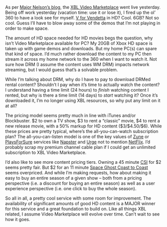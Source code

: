 As per [Major Nelson’s
blog](http://www.majornelson.com/archive/2006/11/22/video-marketplace-now-live.aspx),
the [XBL Video
Marketplace](http://www.xbox.com/en-US/live/marketplace/moviestv/default.htm)
went live yesterday. Being off work yesterday (vacation time: use it or
lose it), I fired up the ol’ 360 to have a look see for myself. [V for
Vendetta](http://www.imdb.com/title/tt0434409/) in HD? Cool. 6GB? Not so
cool. Guess I’ll have to blow away some of the demos that I’m not
playing in order to make space.

The amount of HD space needed for HD movies begs the question, why isn’t
Video Marketplace available for PC? My 20GB of Xbox HD space is taken up
with game demos and downloads. But my home PC(s) can spare that kind of
space. I’d much rather download the content to my PC then stream it
across my home network to the 360 when I want to watch it. Not sure how
DRM (I assume the content uses WM DRM) impacts network streaming, but I
would guess that’s a solvable problem.

While I’m talking about DRM, why do I have to pay to download DRMed
rental content? Shouldn’t I pay when it’s time to actually watch the
content? I understand having a time limit (24 hours) to *finish*
watching content I rented, but why is there a time limit (14 days) to
*start* watching it? Once it’s downloaded it, I’m no longer using XBL
resources, so why put any limit on it at all?

The pricing model seems pretty much in line with iTunes and/or
Blockbuster. \$2 to own a TV show, \$3 to rent a “classic” movie, \$4 to
rent a new release movie, with a 50% markup for HD content
(\$3/\$4.50/\$6). While these prices are pretty typical, where’s the
all-you-can-watch subscription plan? The all-you-can-listen model is one
of the key values of
[Zune](http://www.zune.net/en-us/meetzune/zunepass.htm) or
[PlaysForSure](http://www.playsforsure.com/) services like
[Napster](http://www.napster.com/) and [Urge](http://www.urge.com) not
to mention [NetFlix](http://www.netflix.com/). I’d probably scrap my
premium channel cable plan if I could get an unlimited subscription to
XBL Video Marketplace.

I’d also like to see more content pricing tiers. Owning a 45 minute
[CSI](http://www.cbs.com/primetime/csi/) for \$2 seems pretty fair. But
\$2 for an 11 minute [Space Ghost Coast to
Coast](http://www.adultswim.com/shows/spaceghost/index.html) seems
overpriced. And while I’m making requests, how about making it easy to
buy an entire season of a given show – both from a pricing perspective
(i.e. a discount for buying an entire season) as well as a user
experience perspective (i.e. one click to buy the whole season).

So all in all, a pretty cool service with some room for improvement. The
availability of significant amounts of good HD content is a MAJOR winner
for this service and a great foundation to build on. Like all things XBL
related, I assume Video Marketplace will evolve over time. Can’t wait to
see how it goes.

